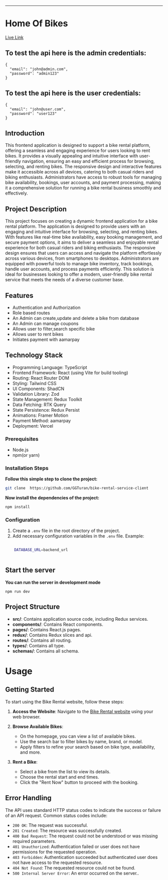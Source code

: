 
---

# Home Of Bikes 



[Live Link](https://home-of-bikes.vercel.app/)

## To test the api here is the admin credentials:



```plaintext
{
  "email": "john@admin.com",
  "password": "admin123"
}
```



## To test the api here is the user credentials:

```plaintext
{
  "email": "john@user.com",
  "password": "user123"
}
```


## Introduction
This frontend application is designed to support a bike rental platform, offering a seamless and engaging experience for users looking to rent bikes. It provides a visually appealing and intuitive interface with user-friendly navigation, ensuring an easy and efficient process for browsing, selecting, and renting bikes. The responsive design and interactive features make it accessible across all devices, catering to both casual riders and biking enthusiasts. Administrators have access to robust tools for managing bike availability, bookings, user accounts, and payment processing, making it a comprehensive solution for running a bike rental business smoothly and effectively.

## Project Description

This project focuses on creating a dynamic frontend application for a bike rental platform. The application is designed to provide users with an engaging and intuitive interface for browsing, selecting, and renting bikes. With features like real-time bike availability, easy booking management, and secure payment options, it aims to deliver a seamless and enjoyable rental experience for both casual riders and biking enthusiasts. The responsive design ensures that users can access and navigate the platform effortlessly across various devices, from smartphones to desktops. Administrators are equipped with powerful tools to manage bike inventory, track bookings, handle user accounts, and process payments efficiently. This solution is ideal for businesses looking to offer a modern, user-friendly bike rental service that meets the needs of a diverse customer base.

## Features

- Authentication and Authorization
- Role based routes
- An Admin can create,update and delete a bike from database
- An Admin can manage coupons
- Allows user to filter,search specific bike
- Allows user to rent bikes  
- Initiates payment with aamarpay

## Technology Stack

- Programming Language: TypeScript
- Frontend Framework: React (using Vite for build tooling)
- Routing: React Router DOM
- Styling: Tailwind CSS
- UI Components: ShadCN
- Validation Library: Zod
- State Management: Redux Toolkit
- Data Fetching: RTK Query
- State Persistence: Redux Persist
- Animations: Framer Motion
- Payment Method: aamarpay
- Deployment: Vercel


### Prerequisites

- Node.js
- npm(or yarn)


### Installation Steps

**Follow this simple step to clone the project:**

```bash
git clone  https://github.com/GGTuran/bike-rental-service-client
```

**Now install the dependencies of the project:**

```bash
npm install
```


### Configuration

1. Create a `.env` file in the root directory of the project.
2. Add necessary configuration variables in the `.env` file.
   Example:


```bash
    
    DATABASE_URL=backend_url
   
 ```

## Start the server

**You can run the server in development mode**

```
npm run dev
```


## Project Structure



- **src/**: Contains application source code, including Redux services.
- **components/**: Contains React components.
- **pages/**: Contains React.js pages.
- **redux/**: Contains Redux slices and api.
- **routes/**: Contains all routing.
- **types/**: Contains all type.
- **schemas/**: Contains all schema.



# Usage

## Getting Started

To start using the Bike Rental website, follow these steps:

1. **Access the Website**: Navigate to the [Bike Rental website](https://home-of-bikes.vercel.app) using your web browser.

2. **Browse Available Bikes**:
   - On the homepage, you can view a list of available bikes.
   - Use the search bar to filter bikes by name, brand, or model.
   - Apply filters to refine your search based on bike type, availability, and more.

   

3. **Rent a Bike**:
   - Select a bike from the list to view its details.
   - Choose the rental start and end times.
   - Click the "Rent Now" button to proceed with the booking.







## Error Handling

The API uses standard HTTP status codes to indicate the success or failure of an API request. Common status codes include:

- `200 OK`: The request was successful.
- `201 Created`: The resource was successfully created.
- `400 Bad Request`: The request could not be understood or was missing required parameters.
- `401 Unauthorized`: Authentication failed or user does not have permissions for the requested operation.
- `403 Forbidden`: Authentication succeeded but authenticated user does not have access to the requested resource.
- `404 Not Found`: The requested resource could not be found.
- `500 Internal Server Error`: An error occurred on the server..
